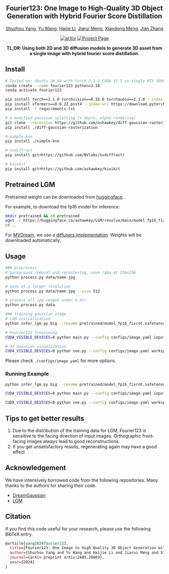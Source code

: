 <div align="center">
<h2>Fourier123: One Image to High-Quality 3D Object Generation with Hybrid Fourier Score Distillation</h2>
  
[Shuzhou Yang](https://ysz2022.github.io/), [Yu Wang](https://villa.jianzhang.tech/people/yu-wang-%E6%B1%AA%E7%8E%89/), [Haijie Li](https://villa.jianzhang.tech/people/haijie-li-%E6%9D%8E%E6%B5%B7%E6%9D%B0/), [Jiarui Meng](), [Xiandong Meng](), [Jian Zhang](https://jianzhang.tech/)

[![arXiv](https://img.shields.io/badge/arXiv-<Paper>-<COLOR>.svg)](https://arxiv.org/abs/2405.20669)
[![Project Page](https://img.shields.io/badge/Project_Page-<Website>-blue.svg)](https://fourier1-to-3.github.io/)

**TL;DR: Using both 2D and 3D diffusion models to generate 3D asset from a single image with hybrid fourier score distillation.**

</div>


## Install

```bash
# Tested on: Ubuntu 20.04 with torch 2.3 & CUDA 12.1 on single RTX 3090 & 4090.
conda create --name fourier123 python=3.10
conda activate fourier123

pip install torch==2.1.0 torchvision==0.16.0 torchaudio==2.1.0 --index-url https://download.pytorch.org/whl/cu118
pip install xformers==0.0.22.post4 --index-url https://download.pytorch.org/whl/cu118
pip install -r requirements.txt

# a modified gaussian splatting (+ depth, alpha rendering)
git clone --recursive https://github.com/ashawkey/diff-gaussian-rasterization
pip install ./diff-gaussian-rasterization

# simple-knn
pip install ./simple-knn

# nvdiffrast
pip install git+https://github.com/NVlabs/nvdiffrast/

# kiuikit
pip install git+https://github.com/ashawkey/kiuikit
```


## Pretrained LGM

Pretrained weight can be downloaded from [huggingface](https://huggingface.co/ashawkey/LGM).

For example, to download the fp16 model for inference:
```bash
mkdir pretrained && cd pretrained
wget -c https://huggingface.co/ashawkey/LGM/resolve/main/model_fp16_fixrot.safetensors
cd ..
```

For [MVDream](https://github.com/bytedance/MVDream), we use a [diffusers implementation](https://github.com/ashawkey/mvdream_diffusers).
Weights will be downloaded automatically.


## Usage

```bash
### preprocess
# background removal and recentering, save rgba at 256x256
python process.py data/name.jpg

# save at a larger resolution
python process.py data/name.jpg --size 512

# process all jpg images under a dir
python process.py data

### training gaussian stage
# LGM initialization
python infer_lgm.py big --resume pretrained/model_fp16_fixrot.safetensors --workspace <workspace> --test_path <input_image>

# Fourier123 finetuning
CUDA_VISIBLE_DEVICES=0 python main.py --config configs/image.yaml input=<input_image> save_path=<output_name> load=<workspace>/<lgm_output.ply>

# 3D Gaussian visualization
CUDA_VISIBLE_DEVICES=0 python see.py --config configs/image.yaml workspace=<workspace> load=logs/<output_name_model.ply>
```

Please check `./configs/image.yaml` for more options.


### Running Example
```bash
python infer_lgm.py big --resume pretrained/model_fp16_fixrot.safetensors --workspace workspace_test/backpack --test_path data_test/backpack_rgba.png

CUDA_VISIBLE_DEVICES=0 python main.py --config configs/image.yaml input=data_test/backpack_rgba.png save_path=backpack load=workspace_test/backpack/backpack_rgba.ply 

CUDA_VISIBLE_DEVICES=0 python see.py --config configs/image.yaml workspace=workspace_test/backpack load=logs/backpack_model.ply
```

## Tips to get better results
1. Due to the distribution of the training data for LGM, Fourier123 is sensitive to the facing direction of input images. Orthographic front-facing images always lead to good reconstructions.
2. If you get unsatisfactory results, regenerating again may have a good effect


## Acknowledgement
We have intensively borrowed code from the following repositories. Many thanks to the authors for sharing their code.
- [DreamGaussian](https://github.com/dreamgaussian/dreamgaussian)
- [LGM](https://github.com/3DTopia/LGM)


## Citation

If you find this code useful for your research, please use the following BibTeX entry.

```bibtex
@article{yang2024fourier123,
  title={Fourier123: One Image to High-Quality 3D Object Generation with Hybrid Fourier Score Distillation},
  author={Shuzhou Yang and Yu Wang and Haijie Li and Jiarui Meng and Xiandong Meng and Jian Zhang},
  journal={arXiv preprint arXiv:2405.20669},
  year={2024}
}
```